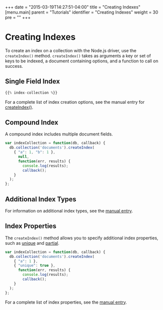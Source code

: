 +++
date = "2015-03-19T14:27:51-04:00"
title = "Creating Indexes"
[menu.main]
  parent = "Tutorials"
  identifier = "Creating Indexes"
  weight = 30
  pre = "<i class='fa'></i>"
+++

# Creating Indexes

To create an index on a collection with the Node.js driver, use the ``createIndex()`` method. 
``createIndex()`` takes as arguments a key or set of keys to be indexed, a document containing
options, and a function to call on success.

## Single Field Index

```js
{{% index-collection %}}
```

For a complete list of index creation options, see the manual entry for 
[createIndex()](https://docs.mongodb.org/manual/reference/method/db.collection.createIndex/#options).

## Compound Index

A compound index includes multiple document fields.

```js
var indexCollection = function(db, callback) {
  db.collection('documents').createIndex(
    { "a": 1, "b": 1 },
      null,
      function(err, results) {
        console.log(results);
        callback();
    }
  );
};
```

## Additional Index Types

For information on additional index types, see the [manual entry](https://docs.mongodb.org/manual/indexes/#index-types).

## Index Properties

The ``createIndex()`` method allows you to specify additional index properties, such as
[unique](https://docs.mongodb.org/manual/core/index-unique/) and
[partial](https://docs.mongodb.org/manual/core/index-partial/).

```js
var indexCollection = function(db, callback) {
  db.collection('documents').createIndex(
    { "a": 1 },
    { "unique": true },
      function(err, results) {
        console.log(results);
        callback();
    }
  );
};
```

For a complete list of index properties, see the [manual entry](https://docs.mongodb.org/manual/core/index-properties/).



